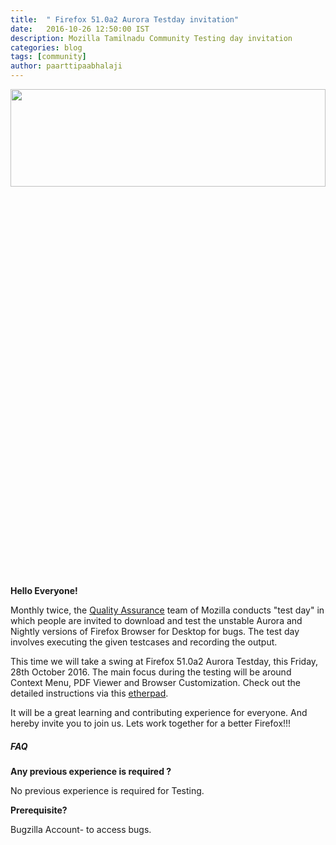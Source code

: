 ```yaml
---
title:  " Firefox 51.0a2 Aurora Testday invitation"
date:   2016-10-26 12:50:00 IST
description: Mozilla Tamilnadu Community Testing day invitation
categories: blog
tags: [community]
author: paarttipaabhalaji
---
```


<img height="20%" width="100%" src="https://pbs.twimg.com/media/ChI8q4UU8AAcw9t.jpg">

**Hello Everyone!**

 Monthly twice, the <a href="https://quality.mozilla.org/">Quality Assurance</a> team of Mozilla conducts "test day" in which people are invited to download and test the unstable Aurora and Nightly versions of Firefox Browser for Desktop for bugs. The test day involves executing the given testcases and recording the output. 

This time we will take a swing at Firefox 51.0a2 Aurora Testday, this Friday, 28th October 2016.  The main focus during the testing will be around Context Menu, PDF Viewer and Browser Customization. Check out the detailed instructions via this <a href="https://public.etherpad-mozilla.org/p/MozillaIndiaQA-Testday-20161028">etherpad</a>.

It will be a great learning and contributing experience for everyone. And hereby invite you to join us. Lets work together for a better Firefox!!!


<h5>FAQ</h5>

**Any previous experience is required ?**

No previous experience is required for Testing.


**Prerequisite?**

Bugzilla Account- to access bugs.
